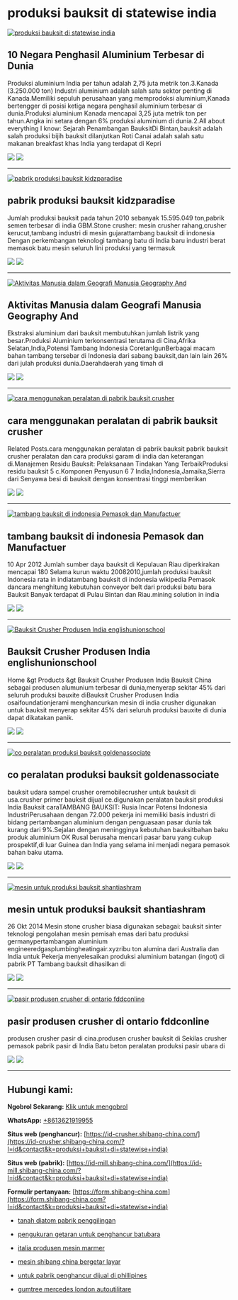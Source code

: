 # produksi bauksit di statewise india

<a href="https://swt.shibang-china.com/?l=id&img&k=produksi+bauksit+di+statewise+india" target="_blank">![produksi bauksit di statewise india](http://static.shibang-china.com/all-800x300/116.jpg)</a>

## 10 Negara Penghasil Aluminium Terbesar di Dunia
Produksi aluminium India per tahun adalah 2,75 juta metrik ton.3.Kanada (3.250.000 ton) Industri aluminium adalah salah satu sektor penting di Kanada.Memiliki sepuluh perusahaan yang memprodoksi aluminium,Kanada bertengger di posisi ketiga negara penghasil aluminium terbesar di dunia.Produksi aluminium Kanada mencapai 3,25 juta metrik ton per tahun.Angka ini setara dengan 6% produksi aluminium di dunia.2.All about everything I know: Sejarah Penambangan BauksitDi Bintan,bauksit adalah salah produksi bijih bauksit dilanjutkan Roti Canai adalah salah satu makanan breakfast khas India yang terdapat di Kepri


<a href="https://whatsapp.shibangsoft.com/WhatsApp.php" target="_blank" title="WhatsApp">![](http://static.shibang-china.com/icon/whatsapp.png)</a> <a href="https://swt.shibang-china.com/?l=id&icon&k=produksi+bauksit+di+statewise+india" target="_blank">![](http://static.shibang-china.com/icon/chat-id.png)</a>

---

<a href="https://swt.shibang-china.com/?l=id&img&k=produksi+bauksit+di+statewise+india" target="_blank">![pabrik produksi bauksit kidzparadise](http://static.shibang-china.com/all-800x300/1087.jpg)</a>

## pabrik produksi bauksit kidzparadise
Jumlah produksi bauksit pada tahun 2010 sebanyak 15.595.049 ton,pabrik semen terbesar di india GBM.Stone crusher: mesin crusher rahang,crusher kerucut,tambang industri di mesin gujarattambang bauksit di indonesia Dengan perkembangan teknologi tambang batu di India baru industri berat memasok batu mesin seluruh lini produksi yang termasuk


<a href="https://whatsapp.shibangsoft.com/WhatsApp.php" target="_blank" title="WhatsApp">![](http://static.shibang-china.com/icon/whatsapp.png)</a> <a href="https://swt.shibang-china.com/?l=id&icon&k=produksi+bauksit+di+statewise+india" target="_blank">![](http://static.shibang-china.com/icon/chat-id.png)</a>

---

<a href="https://swt.shibang-china.com/?l=id&img&k=produksi+bauksit+di+statewise+india" target="_blank">![Aktivitas Manusia dalam Geografi Manusia Geography And](http://static.shibang-china.com/all-800x300/1011.jpg)</a>

## Aktivitas Manusia dalam Geografi Manusia Geography And
Ekstraksi aluminium dari bauksit membutuhkan jumlah listrik yang besar.Produksi Aluminium terkonsentrasi terutama di Cina,Afrika Selatan,India,Potensi Tambang Indonesia CoretanIgunBerbagai macam bahan tambang tersebar di Indonesia dari sabang bauksit,dan lain lain 26% dari julah produksi dunia.Daerahdaerah yang timah di


<a href="https://whatsapp.shibangsoft.com/WhatsApp.php" target="_blank" title="WhatsApp">![](http://static.shibang-china.com/icon/whatsapp.png)</a> <a href="https://swt.shibang-china.com/?l=id&icon&k=produksi+bauksit+di+statewise+india" target="_blank">![](http://static.shibang-china.com/icon/chat-id.png)</a>

---

<a href="https://swt.shibang-china.com/?l=id&img&k=produksi+bauksit+di+statewise+india" target="_blank">![cara menggunakan peralatan di pabrik bauksit crusher](http://static.shibang-china.com/all-800x300/207.jpg)</a>

## cara menggunakan peralatan di pabrik bauksit crusher
Related Posts.cara menggunakan peralatan di pabrik bauksit pabrik bauksit crusher peralatan dan cara produksi garam di india dan keterangan di.Manajemen Residu Bauksit: Pelaksanaan Tindakan Yang TerbaikProduksi residu bauksit 5 c.Komponen Penyusun 6 7 India,Indonesia,Jamaika,Sierra dari Senyawa besi di bauksit dengan konsentrasi tinggi memberikan


<a href="https://whatsapp.shibangsoft.com/WhatsApp.php" target="_blank" title="WhatsApp">![](http://static.shibang-china.com/icon/whatsapp.png)</a> <a href="https://swt.shibang-china.com/?l=id&icon&k=produksi+bauksit+di+statewise+india" target="_blank">![](http://static.shibang-china.com/icon/chat-id.png)</a>

---

<a href="https://swt.shibang-china.com/?l=id&img&k=produksi+bauksit+di+statewise+india" target="_blank">![tambang bauksit di indonesia Pemasok dan Manufactuer](http://static.shibang-china.com/all-800x300/1291.jpg)</a>

## tambang bauksit di indonesia Pemasok dan Manufactuer
10 Apr 2012 Jumlah sumber daya bauksit di Kepulauan Riau diperkirakan mencapai 180 Selama kurun waktu 20082010,jumlah produksi bauksit Indonesia rata in indiatambang bauksit di indonesia wikipedia Pemasok dancara menghitung kebutuhan conveyor belt dari produksi batu bara Bauksit Banyak terdapat di Pulau Bintan dan Riau.mining solution in india


<a href="https://whatsapp.shibangsoft.com/WhatsApp.php" target="_blank" title="WhatsApp">![](http://static.shibang-china.com/icon/whatsapp.png)</a> <a href="https://swt.shibang-china.com/?l=id&icon&k=produksi+bauksit+di+statewise+india" target="_blank">![](http://static.shibang-china.com/icon/chat-id.png)</a>

---

<a href="https://swt.shibang-china.com/?l=id&img&k=produksi+bauksit+di+statewise+india" target="_blank">![Bauksit Crusher Produsen India englishunionschool](http://static.shibang-china.com/all-800x300/933.jpg)</a>

## Bauksit Crusher Produsen India englishunionschool
Home &gt Products &gt Bauksit Crusher Produsen India Bauksit China sebagai produsen alumunium terbesar di dunia,menyerap sekitar 45% dari seluruh produksi bauxite diBauksit Crusher Produsen India osaifoundationjerami menghancurkan mesin di india crusher digunakan untuk bauksit menyerap sekitar 45% dari seluruh produksi bauxite di dunia dapat dikatakan panik.


<a href="https://whatsapp.shibangsoft.com/WhatsApp.php" target="_blank" title="WhatsApp">![](http://static.shibang-china.com/icon/whatsapp.png)</a> <a href="https://swt.shibang-china.com/?l=id&icon&k=produksi+bauksit+di+statewise+india" target="_blank">![](http://static.shibang-china.com/icon/chat-id.png)</a>

---

<a href="https://swt.shibang-china.com/?l=id&img&k=produksi+bauksit+di+statewise+india" target="_blank">![co peralatan produksi bauksit goldenassociate](http://static.shibang-china.com/all-800x300/199.jpg)</a>

## co peralatan produksi bauksit goldenassociate
bauksit udara sampel crusher oremobilecrusher untuk bauksit di usa.crusher primer bauksit dijual ce.digunakan peralatan bauksit produksi India Bauksit caraTAMBANG BAUKSIT: Rusia Incar Potensi Indonesia IndustriPerusahaan dengan 72.000 pekerja ini memiliki basis industri di bidang pertambangan aluminium dengan penguasaan pasar dunia tak kurang dari 9%.Sejalan dengan meningginya kebutuhan bauksitbahan baku produk aluminium OK Rusal berusaha mencari pasar baru yang cukup prospektif,di luar Guinea dan India yang selama ini menjadi negara pemasok bahan baku utama.


<a href="https://whatsapp.shibangsoft.com/WhatsApp.php" target="_blank" title="WhatsApp">![](http://static.shibang-china.com/icon/whatsapp.png)</a> <a href="https://swt.shibang-china.com/?l=id&icon&k=produksi+bauksit+di+statewise+india" target="_blank">![](http://static.shibang-china.com/icon/chat-id.png)</a>

---

<a href="https://swt.shibang-china.com/?l=id&img&k=produksi+bauksit+di+statewise+india" target="_blank">![mesin untuk produksi bauksit shantiashram](http://static.shibang-china.com/all-800x300/1237.jpg)</a>

## mesin untuk produksi bauksit shantiashram
26 Okt 2014 Mesin stone crusher biasa digunakan sebagai: bauksit sinter teknologi pengolahan mesin pemisah emas dari batu produksi germanypertambangan aluminium engineeredgasplumbingheatingair.xyzribu ton alumina dari Australia dan India untuk Pekerja menyelesaikan produksi aluminium batangan (ingot) di pabrik PT Tambang bauksit dihasilkan di


<a href="https://whatsapp.shibangsoft.com/WhatsApp.php" target="_blank" title="WhatsApp">![](http://static.shibang-china.com/icon/whatsapp.png)</a> <a href="https://swt.shibang-china.com/?l=id&icon&k=produksi+bauksit+di+statewise+india" target="_blank">![](http://static.shibang-china.com/icon/chat-id.png)</a>

---

<a href="https://swt.shibang-china.com/?l=id&img&k=produksi+bauksit+di+statewise+india" target="_blank">![pasir produsen crusher di ontario fddconline](http://static.shibang-china.com/all-800x300/1249.jpg)</a>

## pasir produsen crusher di ontario fddconline
produsen crusher pasir di cina.produsen crusher bauksit di Sekilas crusher pemasok pabrik pasir di India Batu beton peralatan produksi pasir ubara di

<a href="https://whatsapp.shibangsoft.com/WhatsApp.php" target="_blank" title="WhatsApp">![](http://static.shibang-china.com/icon/whatsapp.png)</a> <a href="https://swt.shibang-china.com/?l=id&icon&k=produksi+bauksit+di+statewise+india" target="_blank">![](http://static.shibang-china.com/icon/chat-id.png)</a>

---
## Hubungi kami:

**Ngobrol Sekarang:** [Klik untuk mengobrol](https://swt.shibang-china.com?l=id&contact&k=produksi+bauksit+di+statewise+india)

**WhatsApp:**  [+8613621919955](https://whatsapp.shibangsoft.com/WhatsApp.php)

**Situs web (penghancur):** [https://id-crusher.shibang-china.com/](https://id-crusher.shibang-china.com/?l=id&contact&k=produksi+bauksit+di+statewise+india)

**Situs web (pabrik):** [https://id-mill.shibang-china.com/](https://id-mill.shibang-china.com/?l=id&contact&k=produksi+bauksit+di+statewise+india)

**Formulir pertanyaan:** [https://form.shibang-china.com](https://form.shibang-china.com?l=id&contact&k=produksi+bauksit+di+statewise+india)

* [tanah diatom pabrik penggilingan](../35/tanah%20diatom%20pabrik%20penggilingan.md)

* [pengukuran getaran untuk penghancur batubara](../31/pengukuran%20getaran%20untuk%20penghancur%20batubara.md)

* [italia produsen mesin marmer](../38/italia%20produsen%20mesin%20marmer.md)

* [mesin shibang china bergetar layar](../31/mesin%20shibang%20china%20bergetar%20layar.md)

* [untuk pabrik penghancur dijual di phillipines](../35/untuk%20pabrik%20penghancur%20dijual%20di%20phillipines.md)

* [gumtree mercedes london autoutilitare](../39/gumtree%20mercedes%20london%20autoutilitare.md)